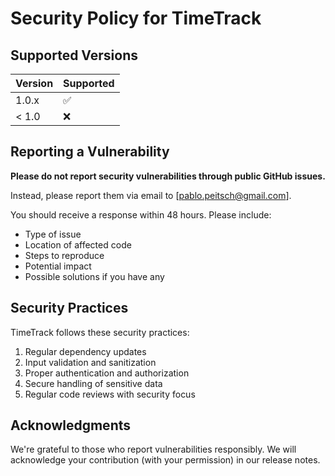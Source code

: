 # Security Policy for TimeTrack

## Supported Versions

| Version | Supported          |
| ------- | ------------------ |
| 1.0.x   | :white_check_mark: |
| < 1.0   | :x:                |

## Reporting a Vulnerability

**Please do not report security vulnerabilities through public GitHub issues.**

Instead, please report them via email to [pablo.peitsch@gmail.com].

You should receive a response within 48 hours. Please include:

* Type of issue
* Location of affected code
* Steps to reproduce
* Potential impact
* Possible solutions if you have any

## Security Practices

TimeTrack follows these security practices:

1. Regular dependency updates
2. Input validation and sanitization
3. Proper authentication and authorization
4. Secure handling of sensitive data
5. Regular code reviews with security focus

## Acknowledgments

We're grateful to those who report vulnerabilities responsibly. We will acknowledge your contribution (with your permission) in our release notes.
